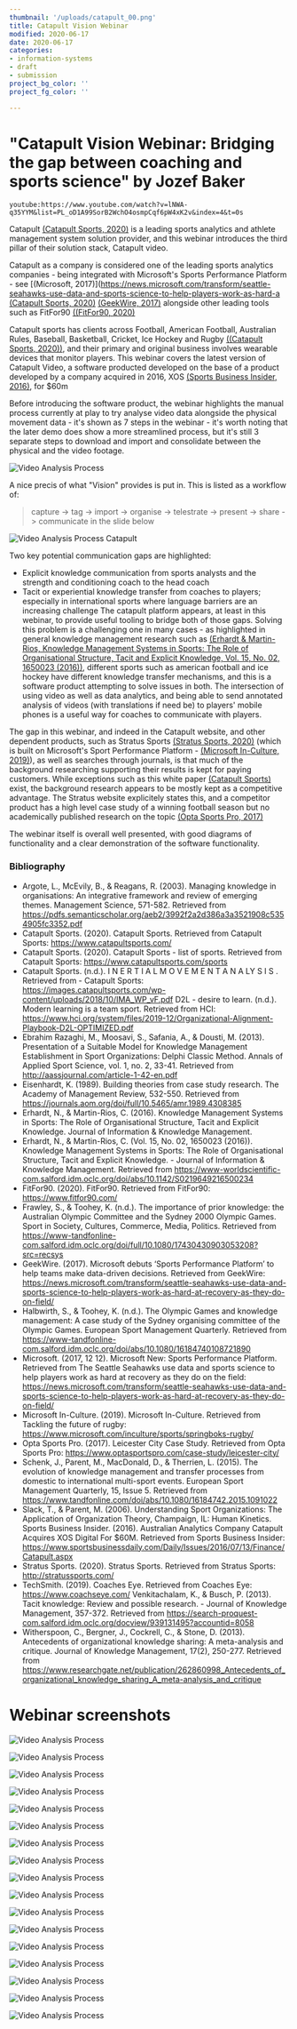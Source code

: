 ```yaml
---
thumbnail: '/uploads/catapult_00.png'
title: Catapult Vision Webinar
modified: 2020-06-17
date: 2020-06-17
categories:
- information-systems
- draft
- submission
project_bg_color: ''
project_fg_color: ''

---
```

# "Catapult Vision Webinar: Bridging the gap between coaching and sports science" by Jozef Baker
`youtube:https://www.youtube.com/watch?v=lNWA-q35YYM&list=PL_oD1A99SorB2WchO4osmpCqf6pW4xK2v&index=4&t=0s`


Catapult [(Catapult Sports, 2020)](https://www.catapultsports.com/) is a leading sports analytics and athlete management system solution provider, and this webinar introduces the third pillar of their solution stack, Catapult video.

Catapult as a company is considered one of the leading sports analytics companies - being integrated with Microsoft's Sports Performance Platform - see [(Microsoft, 2017)](https://news.microsoft.com/transform/seattle-seahawks-use-data-and-sports-science-to-help-players-work-as-hard-a [(Catapult Sports, 2020)](t-recovery-as-they-do-on-field/)
[(GeekWire, 2017)](https://news.microsoft.com/transform/seattle-seahawks-use-data-and-sports-science-to-help-players-work-as-hard-at-recovery-as-they-do-on-field/) alongside other leading tools such as FitFor90 [((FitFor90, 2020)](https://www.fitfor90.com/)

Catapult sports has clients across Football, American Football, Australian Rules, Baseball, Basketball, Cricket, Ice Hockey and Rugby [((Catapult Sports, 2020))](https://www.catapultsports.com/sports), and their primary and original business involves wearable devices that monitor players. This webinar covers the latest version of Catapult Video, a software producted developed on the base of a product developed by a company acquired in 2016, XOS [(Sports Business Insider, 2016)](https://www.sportsbusinessdaily.com/Daily/Issues/2016/07/13/Finance/Catapult.aspx), for $60m

Before introducing the software product, the webinar highlights the manual process currently at play to try analyse video data alongside the physical movement data - it's shown as 7 steps in the webinar - it's worth noting that the later demo does show a more streamlined process, but it's still 3 separate steps to download and import and consolidate between the physical and the video footage.

![Video Analysis Process](/uploads/catapult_02_small.png)

A nice precis of what "Vision" provides is put in. This is listed as a workflow of:
> capture -> tag -> import -> organise -> telestrate -> present -> share -> communicate in the slide below
> 
> 
![Video Analysis Process Catapult](/uploads/catapult_04_small.png)

Two key potential communication gaps are highlighted:
- Explicit knowledge communication from sports analysts and the strength and conditioning coach to the head coach
- Tacit or experiential knowledge transfer from coaches to players; especially in international sports where language barriers are an increasing challenge
The catapult platform appears, at least in this webinar, to provide useful tooling to bridge both of those gaps. Solving this problem is a challenging one in many cases - as highlighted in general knowledge management research such as [(Erhardt & Martin-Rios, Knowledge Management Systems in Sports: The Role of Organisational Structure, Tacit and Explicit Knowledge, Vol. 15, No. 02, 1650023 (2016))](https://www-worldscientific-com.salford.idm.oclc.org/doi/abs/10.1142/S0219649216500234), different sports such as american football and ice hockey have different knowledge transfer mechanisms, and this is a software product attempting to solve issues in both. The intersection of using video as well as data analytics, and being able to send annotated analysis of videos (with translations if need be) to players' mobile phones is a useful way for coaches to communicate with players.

The gap in this webinar, and indeed in the Catapult website, and other dependent products, such as Stratus Sports [(Stratus Sports, 2020)](http://stratussports.com/) (which is built on Microsoft's Sport Performance Platform - [(Microsoft In-Culture, 2019)](https://www.microsoft.com/inculture/sports/springboks-rugby/)), as well as searches through journals, is that much of the background researching supporting their results is kept for paying customers. While exceptions such as this white paper [(Catapult Sports)](https://images.catapultsports.com/wp-content/uploads/2018/10/IMA_WP_vF.pdf) exist, the background research appears to be mostly kept as a competitive advantage. The Stratus website explicitely states this, and a competitor product has a high level case study of a winning football season but no academically published research on the topic [(Opta Sports Pro, 2017)](https://www.optasportspro.com/case-study/leicester-city/)

The webinar itself is overall well presented, with good diagrams of functionality and a clear demonstration of the software functionality. 


### Bibliography
- Argote, L., McEvily, B., & Reagans, R. (2003). Managing knowledge in organisations: An integrative framework and review of emerging themes. Management Science, 571-582. Retrieved from https://pdfs.semanticscholar.org/aeb2/3992f2a2d386a3a3521908c5354905fc3352.pdf
- Catapult Sports. (2020). Catapult Sports. Retrieved from Catapult Sports: https://www.catapultsports.com/
- Catapult Sports. (2020). Catapult Sports - list of sports. Retrieved from Catapult Sports: https://www.catapultsports.com/sports
- Catapult Sports. (n.d.). I N E R T I A L M O V E M E N T A N A LY S I S . Retrieved from - Catapult Sports: https://images.catapultsports.com/wp-content/uploads/2018/10/IMA_WP_vF.pdf
D2L - desire to learn. (n.d.). Modern learning is a team sport. Retrieved from HCI: https://www.hci.org/system/files/2019-12/Organizational-Alignment-Playbook-D2L-OPTIMIZED.pdf
- Ebrahim Razaghi, M., Moosavi, S., Safania, A., & Dousti, M. (2013). Presentation of a Suitable Model for Knowledge Management Establishment in Sport Organizations: Delphi Classic Method. Annals of Applied Sport Science, vol. 1, no. 2, 33-41. Retrieved from http://aassjournal.com/article-1-42-en.pdf
- Eisenhardt, K. (1989). Building theories from case study research. The Academy of Management Review, 532-550. Retrieved from https://journals.aom.org/doi/full/10.5465/amr.1989.4308385
- Erhardt, N., & Martin-Rios, C. (2016). Knowledge Management Systems in Sports: The Role of Organisational Structure, Tacit and Explicit Knowledge. Journal of Information & Knowledge Management.
- Erhardt, N., & Martin-Rios, C. (Vol. 15, No. 02, 1650023 (2016)). Knowledge Management Systems in Sports: The Role of Organisational Structure, Tacit and Explicit Knowledge. - Journal of Information & Knowledge Management. Retrieved from https://www-worldscientific-com.salford.idm.oclc.org/doi/abs/10.1142/S0219649216500234
- FitFor90. (2020). FitFor90. Retrieved from FitFor90: https://www.fitfor90.com/
- Frawley, S., & Toohey, K. (n.d.). The importance of prior knowledge: the Australian Olympic Committee and the Sydney 2000 Olympic Games. Sport in Society, Cultures, Commerce, Media, Politics. Retrieved from https://www-tandfonline-com.salford.idm.oclc.org/doi/full/10.1080/17430430903053208?src=recsys
- GeekWire. (2017). Microsoft debuts ‘Sports Performance Platform’ to help teams make data-driven decisions. Retrieved from GeekWire: https://news.microsoft.com/transform/seattle-seahawks-use-data-and-sports-science-to-help-players-work-as-hard-at-recovery-as-they-do-on-field/
- Halbwirth, S., & Toohey, K. (n.d.). The Olympic Games and knowledge management: A case study of the Sydney organising committee of the Olympic Games. European Sport Management Quarterly. Retrieved from https://www-tandfonline-com.salford.idm.oclc.org/doi/abs/10.1080/16184740108721890
- Microsoft. (2017, 12 12). Microsoft New: Sports Performance Platform. Retrieved from The Seattle Seahawks use data and sports science to help players work as hard at recovery as they do on the field: https://news.microsoft.com/transform/seattle-seahawks-use-data-and-sports-science-to-help-players-work-as-hard-at-recovery-as-they-do-on-field/
- Microsoft In-Culture. (2019). Microsoft In-Culture. Retrieved from Tackling the future of rugby: https://www.microsoft.com/inculture/sports/springboks-rugby/
- Opta Sports Pro. (2017). Leicester City Case Study. Retrieved from Opta Sports Pro: https://www.optasportspro.com/case-study/leicester-city/
- Schenk, J., Parent, M., MacDonald, D., & Therrien, L. (2015). The evolution of knowledge management and transfer processes from domestic to international multi-sport events. European Sport Management Quarterly, 15, Issue 5. Retrieved from https://www.tandfonline.com/doi/abs/10.1080/16184742.2015.1091022
- Slack, T., & Parent, M. (2006). Understanding Sport Organizations: The Application of Organization Theory, Champaign, IL: Human Kinetics. 
Sports Business Insider. (2016). Australian Analytics Company Catapult Acquires XOS Digital For $60M. Retrieved from Sports Business Insider: https://www.sportsbusinessdaily.com/Daily/Issues/2016/07/13/Finance/Catapult.aspx
- Stratus Sports. (2020). Stratus Sports. Retrieved from Stratus Sports: http://stratussports.com/
- TechSmith. (2019). Coaches Eye. Retrieved from Coaches Eye: https://www.coachseye.com/
Venkitachalam, K., & Busch, P. (2013). Tacit knowledge: Review and possible research. - Journal of Knowledge Management, 357-372. Retrieved from https://search-proquest-com.salford.idm.oclc.org/docview/939131495?accountid=8058
- Witherspoon, C., Bergner, J., Cockrell, C., & Stone, D. (2013). Antecedents of organizational knowledge sharing: A meta-analysis and critique. Journal of Knowledge Management, 17(2), 250-277. Retrieved from https://www.researchgate.net/publication/262860998_Antecedents_of_organizational_knowledge_sharing_A_meta-analysis_and_critique



# Webinar screenshots


![Video Analysis Process](/uploads/catapult_01.png)

![Video Analysis Process](/uploads/catapult_02.png)

![Video Analysis Process](/uploads/catapult_03.png)

![Video Analysis Process](/uploads/catapult_04.png)

![Video Analysis Process](/uploads/catapult_05.png)

![Video Analysis Process](/uploads/catapult_06.png)

![Video Analysis Process](/uploads/catapult_07.png)

![Video Analysis Process](/uploads/catapult_08.png)

![Video Analysis Process](/uploads/catapult_09.png)

![Video Analysis Process](/uploads/catapult_10.png)

![Video Analysis Process](/uploads/catapult_11.png)

![Video Analysis Process](/uploads/catapult_12.png)

![Video Analysis Process](/uploads/catapult_13.png)

![Video Analysis Process](/uploads/catapult_14.png)

![Video Analysis Process](/uploads/catapult_15.png)

![Video Analysis Process](/uploads/catapult_16.png)

![Video Analysis Process](/uploads/catapult_17.png)



